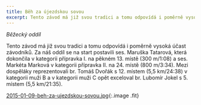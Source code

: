 ```yaml
---
title: Běh za újezdskou sovou
excerpt: Tento závod má již svou tradici a tomu odpovídá i poměrně vysoká účast závodníků.
---
```


_Běžecký oddíl_

Tento závod má již svou tradici a tomu odpovídá i poměrně vysoká účast závodníků. Za náš oddíl se na start postavili ses. Maruška Tatarová, která dokončila v kategorii přípravka I. na pěkném 13. místě (300 m/1:08) a ses. Markéta Marková v kategorii přípravka II. na 24. místě (800 m/3:34). Mezi dospěláky reprezentovali br. Tomáš Dvořák s 12. místem (5,5 km/24:38) v kategorii muži B a v kategorii muži C opět exceloval br. Lubomír Jokel s 5. místem (5,5 km/21:35).

[2015-01-09-beh-za-ujezdskou-sovou.jpg](/images/2015-01-09-beh-za-ujezdskou-sovou.jpg){:.image .fit}

